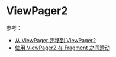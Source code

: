 # ViewPager2

参考：

+ [从 ViewPager 迁移到 ViewPager2](https://developer.android.com/training/animation/vp2-migration?hl=zh-cn)
+  [使用 ViewPager2 在 Fragment 之间滑动](https://developer.android.com/training/animation/screen-slide-2#java)



